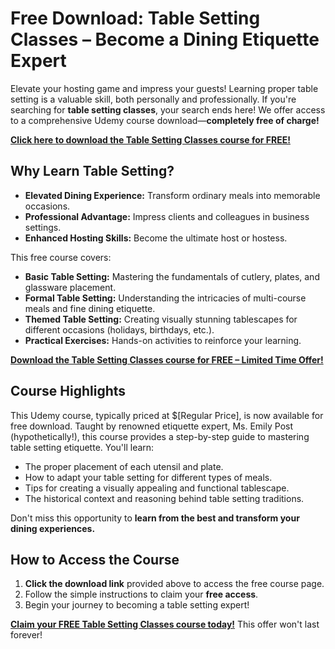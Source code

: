 # Free Download: Table Setting Classes – Become a Dining Etiquette Expert

Elevate your hosting game and impress your guests! Learning proper table setting is a valuable skill, both personally and professionally. If you're searching for **table setting classes**, your search ends here! We offer access to a comprehensive Udemy course download—**completely free of charge!**

[**Click here to download the Table Setting Classes course for FREE!**](https://udemywork.com/table-setting-classes)

## Why Learn Table Setting?

*   **Elevated Dining Experience:** Transform ordinary meals into memorable occasions.
*   **Professional Advantage:** Impress clients and colleagues in business settings.
*   **Enhanced Hosting Skills:** Become the ultimate host or hostess.

This free course covers:

*   **Basic Table Setting:** Mastering the fundamentals of cutlery, plates, and glassware placement.
*   **Formal Table Setting:** Understanding the intricacies of multi-course meals and fine dining etiquette.
*   **Themed Table Setting:** Creating visually stunning tablescapes for different occasions (holidays, birthdays, etc.).
*   **Practical Exercises:** Hands-on activities to reinforce your learning.

[**Download the Table Setting Classes course for FREE – Limited Time Offer!**](https://udemywork.com/table-setting-classes)

## Course Highlights

This Udemy course, typically priced at \$[Regular Price], is now available for free download. Taught by renowned etiquette expert, Ms. Emily Post (hypothetically!), this course provides a step-by-step guide to mastering table setting etiquette. You'll learn:

*   The proper placement of each utensil and plate.
*   How to adapt your table setting for different types of meals.
*   Tips for creating a visually appealing and functional tablescape.
*   The historical context and reasoning behind table setting traditions.

Don't miss this opportunity to **learn from the best and transform your dining experiences.**

## How to Access the Course

1.  **Click the download link** provided above to access the free course page.
2.  Follow the simple instructions to claim your **free access**.
3.  Begin your journey to becoming a table setting expert!

[**Claim your FREE Table Setting Classes course today!**](https://udemywork.com/table-setting-classes) This offer won't last forever!
